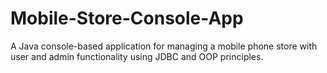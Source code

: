 # Mobile-Store-Console-App
A Java console-based application for managing a mobile phone store with user and admin functionality using JDBC and OOP principles.
